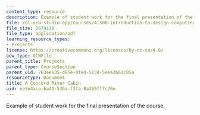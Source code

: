 ```yaml
---
content_type: resource
description: Example of student work for the final presentation of the course.
file: /ol-ocw-studio-app/courses/4-500-introduction-to-design-computing-fall-2008/eb3e4aca6a41536af3fa8a399ff7c76e_final_3.pdf
file_size: 2679138
file_type: application/pdf
learning_resource_types:
- Projects
license: https://creativecommons.org/licenses/by-nc-sa/4.0/
ocw_type: OCWFile
parent_title: Projects
parent_type: CourseSection
parent_uid: 763ee635-d85e-0fed-5134-5eea3b61c05a
resourcetype: Document
title: A Concord River Cabin
uid: eb3e4aca-6a41-536a-f3fa-8a399ff7c76e
---
```

Example of student work for the final presentation of the course.